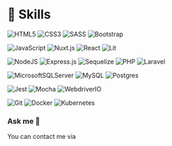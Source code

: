 
# 🚀 Skills

![HTML5](https://img.shields.io/badge/html5-392560.svg?style=for-the-badge&logo=html5&logoColor=white)
![CSS3](https://img.shields.io/badge/css3-392560.svg?style=for-the-badge&logo=css3&logoColor=white)
![SASS](https://img.shields.io/badge/SASS-392560.svg?style=for-the-badge&logo=SASS&logoColor=white)
![Bootstrap](https://img.shields.io/badge/bootstrap-392560.svg?style=for-the-badge&logo=bootstrap&logoColor=white)

![JavaScript](https://img.shields.io/badge/javascript-392560.svg?style=for-the-badge&logo=javascript&logoColor=white)
![Nuxt.js](https://img.shields.io/badge/Nuxt.js-392560?style=for-the-badge&logo=nuxt.js&logoColor=white)
![React](https://img.shields.io/badge/react-392560.svg?style=for-the-badge&logo=react&logoColor=white)
![Lit](https://img.shields.io/badge/lit-392560.svg?style=for-the-badge&logo=lit&logoColor=white)

![NodeJS](https://img.shields.io/badge/node.js-392560?style=for-the-badge&logo=node.js&logoColor=white)
![Express.js](https://img.shields.io/badge/express.js-392560.svg?style=for-the-badge&logo=express&logoColor=white)
![Sequelize](https://img.shields.io/badge/sequelize-392560.svg?style=for-the-badge&logo=sequelize&logoColor=white)
![PHP](https://img.shields.io/badge/php-392560.svg?style=for-the-badge&logo=php&logoColor=white)
![Laravel](https://img.shields.io/badge/laravel-392560.svg?style=for-the-badge&logo=laravel&logoColor=white)

![MicrosoftSQLServer](https://img.shields.io/badge/Microsoft%20SQL%20Sever-392560?style=for-the-badge&logo=microsoft%20sql%20server&logoColor=white)
![MySQL](https://img.shields.io/badge/mysql-392560.svg?style=for-the-badge&logo=mysql&logoColor=white)
![Postgres](https://img.shields.io/badge/postgres-392560.svg?style=for-the-badge&logo=postgresql&logoColor=white)

![Jest](https://img.shields.io/badge/-jest-392560?style=for-the-badge&logo=jest&logoColor=white)
![Mocha](https://img.shields.io/badge/-mocha-392560?style=for-the-badge&logo=mocha&logoColor=white)
![WebdriverIO](https://img.shields.io/badge/Webdriver.IO-392560.svg?style=for-the-badge&logo=webdriverio&logoColor=white)

![Git](https://img.shields.io/badge/git-392560.svg?style=for-the-badge&logo=git&logoColor=white)
![Docker](https://img.shields.io/badge/docker-392560.svg?style=for-the-badge&logo=docker&logoColor=white)
![Kubernetes](https://img.shields.io/badge/kubernetes-392560.svg?style=for-the-badge&logo=kubernetes&logoColor=white)

### Ask me 💬
You can contact me via


<!--
**sahadat-i/sahadat-i** is a ✨ _special_ ✨ repository because its `README.md` (this file) appears on your GitHub profile.

Here are some ideas to get you started:

- 🔭 I’m currently working on ...
- 🌱 I’m currently learning ...
- 👯 I’m looking to collaborate on ...
- 🤔 I’m looking for help with ...
- 💬 Ask me about ...
- 📫 How to reach me: ...
- 😄 Pronouns: ...
- ⚡ Fun fact: ...
-->

